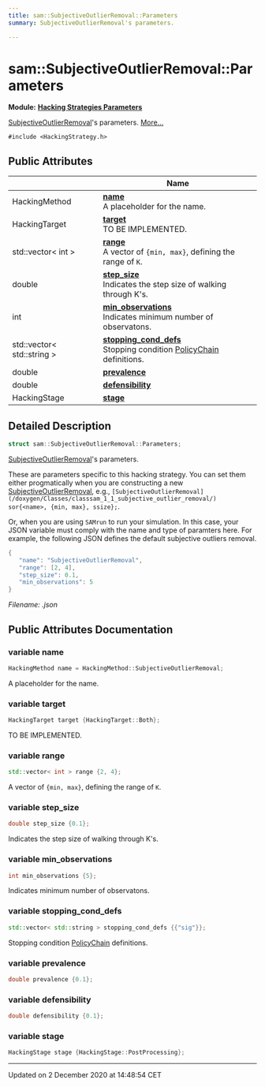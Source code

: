 ```yaml
---
title: sam::SubjectiveOutlierRemoval::Parameters
summary: SubjectiveOutlierRemoval's parameters.  

---
```


# sam::SubjectiveOutlierRemoval::Parameters


**Module:** **[Hacking Strategies Parameters](/doxygen/Modules/group___hacking_strategies_parameters/)**

[SubjectiveOutlierRemoval](/doxygen/Classes/classsam_1_1_subjective_outlier_removal/)'s parameters.  [More...](#detailed-description)


`#include <HackingStrategy.h>`















## Public Attributes

|                | Name           |
| -------------- | -------------- |
| HackingMethod | **[name](/doxygen/Classes/structsam_1_1_subjective_outlier_removal_1_1_parameters/#variable-name)** <br>A placeholder for the name.  |
| HackingTarget | **[target](/doxygen/Classes/structsam_1_1_subjective_outlier_removal_1_1_parameters/#variable-target)** <br>TO BE IMPLEMENTED.  |
| std::vector< int > | **[range](/doxygen/Classes/structsam_1_1_subjective_outlier_removal_1_1_parameters/#variable-range)** <br>A vector of `{min, max}`, defining the range of `K`.  |
| double | **[step_size](/doxygen/Classes/structsam_1_1_subjective_outlier_removal_1_1_parameters/#variable-step_size)** <br>Indicates the step size of walking through K's.  |
| int | **[min_observations](/doxygen/Classes/structsam_1_1_subjective_outlier_removal_1_1_parameters/#variable-min_observations)** <br>Indicates minimum number of observatons.  |
| std::vector< std::string > | **[stopping_cond_defs](/doxygen/Classes/structsam_1_1_subjective_outlier_removal_1_1_parameters/#variable-stopping_cond_defs)** <br>Stopping condition [PolicyChain](/doxygen/Classes/structsam_1_1_policy_chain/) definitions.  |
| double | **[prevalence](/doxygen/Classes/structsam_1_1_subjective_outlier_removal_1_1_parameters/#variable-prevalence)**  |
| double | **[defensibility](/doxygen/Classes/structsam_1_1_subjective_outlier_removal_1_1_parameters/#variable-defensibility)**  |
| HackingStage | **[stage](/doxygen/Classes/structsam_1_1_subjective_outlier_removal_1_1_parameters/#variable-stage)**  |






## Detailed Description

```cpp
struct sam::SubjectiveOutlierRemoval::Parameters;
```

[SubjectiveOutlierRemoval](/doxygen/Classes/classsam_1_1_subjective_outlier_removal/)'s parameters. 


























These are parameters specific to this hacking strategy. You can set them either progmatically when you are constructing a new [SubjectiveOutlierRemoval](/doxygen/Classes/classsam_1_1_subjective_outlier_removal/), e.g., `[SubjectiveOutlierRemoval](/doxygen/Classes/classsam_1_1_subjective_outlier_removal/) sor{<name>, {min, max}, ssize};`.

Or, when you are using `SAMrun` to run your simulation. In this case, your JSON variable must comply with the name and type of paramters here. For example, the following JSON defines the default subjective outliers removal.



```cpp
{
   "name": "SubjectiveOutlierRemoval",
   "range": [2, 4],
   "step_size": 0.1,
   "min_observations": 5
}
```

_Filename: .json_











## Public Attributes Documentation

### variable name

```cpp
HackingMethod name = HackingMethod::SubjectiveOutlierRemoval;
```

A placeholder for the name. 




























### variable target

```cpp
HackingTarget target {HackingTarget::Both};
```

TO BE IMPLEMENTED. 




























### variable range

```cpp
std::vector< int > range {2, 4};
```

A vector of `{min, max}`, defining the range of `K`. 




























### variable step_size

```cpp
double step_size {0.1};
```

Indicates the step size of walking through K's. 




























### variable min_observations

```cpp
int min_observations {5};
```

Indicates minimum number of observatons. 




























### variable stopping_cond_defs

```cpp
std::vector< std::string > stopping_cond_defs {{"sig"}};
```

Stopping condition [PolicyChain](/doxygen/Classes/structsam_1_1_policy_chain/) definitions. 




























### variable prevalence

```cpp
double prevalence {0.1};
```





























### variable defensibility

```cpp
double defensibility {0.1};
```





























### variable stage

```cpp
HackingStage stage {HackingStage::PostProcessing};
```

































-------------------------------

Updated on  2 December 2020 at 14:48:54 CET